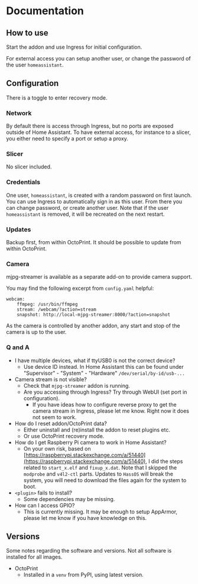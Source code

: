 # Documentation

## How to use

Start the addon and use Ingress for initial configuration.

For external access you can setup another user, or change the password of the user `homeassistant`.

## Configuration

There is a toggle to enter recovery mode.

### Network

By default there is access through Ingress, but no ports are exposed outside of Home Assistant. To have external access, for instance to a slicer, you either need to specify a port or setup a proxy.

### Slicer

No slicer included.

### Credentials

One user, `homeassistant`, is created with a random password on first launch. You can use Ingress to automatically sign in as this user. From there you can change password, or create another user. Note that if the user `homeassistant` is removed, it will be recreated on the next restart.

### Updates

Backup first, from within OctoPrint. It should be possible to update from within OctoPrint.

### Camera

mjpg-streamer is available as a separate add-on to provide camera support.

You may find the following excerpt from `config.yaml` helpful:

```
webcam:
    ffmpeg: /usr/bin/ffmpeg
    stream: /webcam/?action=stream
    snapshot: http://local-mjpg-streamer:8000/?action=snapshot
```

As the camera is controlled by another addon, any start and stop of the camera is up to the user.

### Q and A

- I have multiple devices, what if ttyUSB0 is not the correct device?
  - Use device ID instead. In Home Assistant this can be found under "Supervisor" - "System" - "Hardware" `/dev/serial/by-id/usb-...`
- Camera stream is not visible?
  - Check that `mjpg-streamer` addon is running.
  - Are you accessing through Ingress? Try through WebUI (set port in configuration).
    - If you have ideas how to configure reverse proxy to get the camera stream in Ingress, please let me know. Right now it does not seem to work.
- How do I reset addon/OctoPrint data?
  - Either uninstall and (re)install the addon to reset plugins etc.
  - Or use OctoPrint recovery mode.
- How do I get Raspberry Pi camera to work in Home Assistant?
  - On your own risk, based on [https://raspberrypi.stackexchange.com/a/51440](https://raspberrypi.stackexchange.com/a/51440), I did the steps related to `start_x.elf` and `fixup_x.dat`. Note that I skipped the `modprobe` and `v4l2-ctl` parts. Updates to `HassOS` will break the system, you will need to download the files again for the system to boot.
- `<plugin>` fails to install?
  - Some dependencies may be missing.
- How can I access GPIO?
  - This is currently missing. It may be enough to setup AppArmor, please let me know if you have knowledge on this.

## Versions

Some notes regarding the software and versions.
Not all software is installed for all images.

- OctoPrint
  - Installed in a `venv` from PyPI, using latest version.
